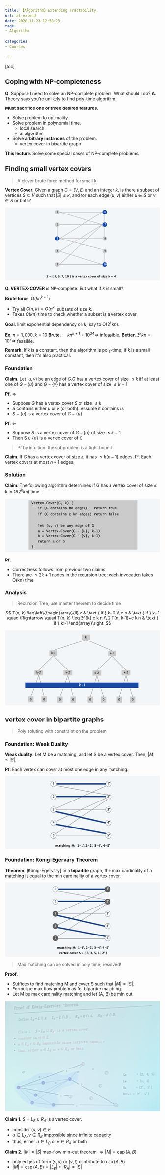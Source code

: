 ```yaml
---
title: 【Algorithm】Extending Tractability
url: al-extend
date: 2020-11-23 12:58:23
tags: 
- Algorithm

categories: 
- Courses

---
```



<!--more-->

[toc]


## Coping with NP-completeness

**Q**. Suppose I need to solve an NP-complete problem. What should I do? 
**A**. Theory says you’re unlikely to find poly-time algorithm.

**Must sacrifice one of three desired features**.
- Solve problem to optimality.
- Solve problem in polynomial time. 
  - local search
  - ai algorithm
- Solve **arbitrary instances** of the problem.
  - vertex cover in bipartite graph


**This lecture**. Solve some special cases of NP-complete problems.


## Finding small vertex covers

> A clever brute force method for small k

**Vertex Cover.** Given a graph $G=(V, E)$ and an integer $k,$ is there a subset of vertices $S \subseteq V$ such that $|S| \leq k,$ and for each edge $(u, v)$ either $u \in S$ or $v \in S$ or both?

![](img/11-23-13-01-41.png)

**Q. VERTEX-COVER** is NP-complete. But what if $k$ is small?

**Brute force**. $O\left(k n^{k+1}\right)$
- Try all $C(n, k)=O\left(n^{k}\right)$ subsets of size $k$.
- Takes $O(k n)$ time to check whether a subset is a vertex cover.


**Goal**. limit exponential dependency on $k$, say to $\mathrm{O}\left(2^{k} \mathrm{k} n\right)$.

**Ex**. $n=1,000, k=10$
**Brute**. $\quad k n^{k+1}=10^{34} \Rightarrow$ infeasible.
**Better**. $2^{k} k n=10^{7} \Rightarrow$ feasible.

**Remark**. If $k$ is a constant, then the algorithm is poly-time; if $k$ is a small constant, then it's also practical.


### Foundation

**Claim**. Let $(u, v)$ be an edge of $G . G$ has a vertex cover of size $\leq k$ iff
at least one of $G-\{u\}$ and $G-\{v\}$ has a vertex cover of size $\leq k-1$ 

**Pf**. $\Rightarrow$
- Suppose $G$ has a vertex cover $S$ of size $\leq k$
- $S$ contains either $u$ or $v$ (or both). Assume it contains $u$.
- $S-\{u\}$ is a vertex cover of $G-\{u\}$

**Pf**. $\Leftarrow$
- Suppose $S$ is a vertex cover of $G-\{u\}$ of size $\leq k-1$
- Then $\mathrm{S} \cup\{\mathrm{u}\}$ is a vertex cover of $G$

> Pf by intuition: the subproblem is a tight bound

**Claim**. If $G$ has a vertex cover of size $k,$ it has $\leq k(n-1)$ edges.
Pf. Each vertex covers at most $n-1$ edges.


### Solution

**Claim**. The following algorithm determines if G has a vertex cover of size $\le$ k in $O(2^k kn)$ time.

![](img/11-23-13-05-55.png)


**Pf**.
- Correctness follows from previous two claims.
- There are $\le 2k+1$ nodes in the recursion tree; each invocation takes O(kn) time

### Analysis

> Recursion Tree, use master theorem to decide time

$$
T(n, k) \leq\left\{\begin{array}{ll}
c & \text { if } k=0 \\
c n & \text { if } k=1 \quad \Rightarrow \quad T(n, k) \leq 2^{k} c k n \\
2 T(n, k-1)+c k n & \text { if } k>1
\end{array}\right.
$$

![](img/11-23-13-07-49.png)


<!-- ## solving NP-hard problems on trees  -->


<!-- ## circular arc coverings -->


## vertex cover in bipartite graphs

> Poly solutino with constraint on the problem

### Foundation: Weak Duality

**Weak duality**. Let M be a matching, and let S be a vertex cover. Then, $|M| \le |S|$.

**Pf**. Each vertex can cover at most one edge in any matching.

![](img/11-23-13-09-33.png)

### Foundation: König-Egerváry Theorem

**Theorem**. \[König-Egerváry\] In a **bipartite** graph, the max cardinality of a matching is equal to the min cardinality of a vertex cover.

![](img/11-23-13-11-05.png)

> Max matching can be solved in poly time, resolved!

**Proof.**

- Suffices to find matching M and cover S such that $| M | = | S |.$ 
- Formulate max flow problem as for bipartite matching.
- Let M be max cardinality matching and let (A, B) be min cut.

![](img/11-23-13-14-25.png)

**Claim 1**. $S=L_{B} \cup R_{A}$ is a vertex cover.
- consider $(u, v) \in E$
- $u \in L_{A}, v \in R_{B}$ impossible since infinite capacity
- thus, either $u \in L_{B}$ or $v \in R_{A}$ or both


**Claim 2**. $|M|=|S|$
max-flow min-cut theorem $\Rightarrow|M|=\operatorname{cap}(A, B)$
- only edges of form $(s, u)$ or $(v, t)$ contribute to $\operatorname{cap}(A, B)$
- $|M|=\operatorname{cap}(A, B)=\left|L_{B}\right|+\left|R_{A}\right|=|\mathrm{S}|$